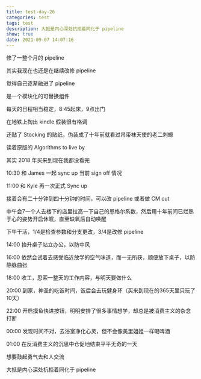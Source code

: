 ```yaml
---
title: test-day-26
categories: test
tags: test
description: 大抵是内心深处抗拒着同化于 pipeline
show: true
date: 2021-09-07 14:07:16
---
```


修了一整个月的 pipeline

其实我现在也还是在继续改修 pipeline

觉得自己逐渐融进了 pipeline

是一个模块化的可替换组件

每天的日程相当稳定，8:45起床，9点出门

在地铁上掏出 kindle 假装很有格调

还贴了 Stocking 的贴纸，伪装成了十年前就看过吊带袜天使的老二刺螈

读着原版的 Algorithms to live by

其实 2018 年买来到现在我都没看完

10:30 和 James 一起 sync up 当前 sign off 情况

11:00 和 Kyle 再一次正式 Sync up

接着会有二十分钟到四十分钟的时间，可以改 pipeline 或者做 CM cut

中午会7一个人去楼下的店里拉高一下自己的恩格尔系数，然后用十年前间已烂熟于心的姿势开启休眠，直至缺氧后自动唤醒

下午干活，1/4是检查参数和分支更改，3/4是改修 pipeline

14:00 抬升桌子站立办公，以防中风

16:00 依然会试着去感受临近放学的空气味道，而一无所获，顺便放下桌子，以防静脉曲张

18:00 收工，思索一整天的工作内容，与明天要做什么

20:00 到家，神圣的吃饭时间，饭后会去玩健身环（买来到现在的365天里只玩了10天）

22:00 开启摸鱼快进按钮，明明安排了很多事情想学，却总是被消费主义的杂念打断

00:00 发现时间不对，去浴室净化心灵，但不会像美里姐姐一样喝啤酒

01:00 在反消费主义的沉思中仓促地结束平平无奇的一天

想要鼓起勇气去和人交流

大抵是内心深处抗拒着同化于 pipeline